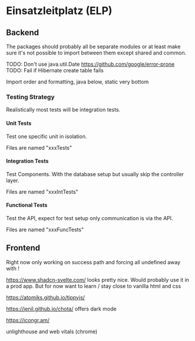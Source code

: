 # Einsatzleitplatz (ELP)
## Backend
The packages should probably all be separate modules or at least make sure it's not possible to import between them except shared and common.

TODO: Don't use java.util.Date
https://github.com/google/error-prone
TODO: Fail if Hibernate create table fails

Import order and formatting, java below, static very bottom

### Testing Strategy

Realistically most tests will be integration tests.

#### Unit Tests
Test one specific unit in isolation.

Files are named "xxxTests"

#### Integration Tests
Test Components. With the database setup but usually skip the controller layer.

Files are named "xxxIntTests"

#### Functional Tests
Test the API, expect for test setup only communication is via the API.

Files are named "xxxFuncTests"

## Frontend

Right now only working on success path and forcing all undefined away with !

https://www.shadcn-svelte.com/ looks pretty nice. Would probably use it in a prod app. But for now want to learn / stay close to vanilla html and css

https://atomiks.github.io/tippyjs/

https://jenil.github.io/chota/
offers dark mode

https://icongr.am/

unlighthouse and web vitals (chrome)